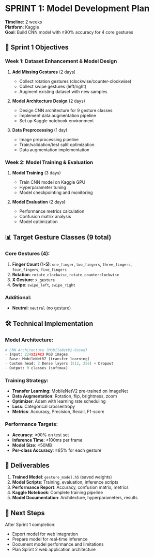 # SPRINT 1: Model Development Plan
**Timeline**: 2 weeks  
**Platform**: Kaggle  
**Goal**: Build CNN model with ≥90% accuracy for 4 core gestures

## 🎯 Sprint 1 Objectives

### Week 1: Dataset Enhancement & Model Design
1. **Add Missing Gestures** (2 days)
   - Collect rotation gestures (clockwise/counter-clockwise)
   - Collect swipe gestures (left/right)
   - Augment existing dataset with new samples

2. **Model Architecture Design** (2 days)
   - Design CNN architecture for 9 gesture classes
   - Implement data augmentation pipeline
   - Set up Kaggle notebook environment

3. **Data Preprocessing** (1 day)
   - Image preprocessing pipeline
   - Train/validation/test split optimization
   - Data augmentation implementation

### Week 2: Model Training & Evaluation
1. **Model Training** (3 days)
   - Train CNN model on Kaggle GPU
   - Hyperparameter tuning
   - Model checkpointing and monitoring

2. **Model Evaluation** (2 days)
   - Performance metrics calculation
   - Confusion matrix analysis
   - Model optimization

## 📊 Target Gesture Classes (9 total)

### Core Gestures (4):
1. **Finger Count (1-5)**: `one_finger`, `two_fingers`, `three_fingers`, `four_fingers`, `five_fingers`
2. **Rotation**: `rotate_clockwise`, `rotate_counterclockwise` 
3. **X Gesture**: `x_gesture`
4. **Swipe**: `swipe_left`, `swipe_right`

### Additional:
- **Neutral**: `neutral` (no gesture)

## 🛠️ Technical Implementation

### Model Architecture:
```python
# CNN Architecture (MobileNetV2-based)
- Input: 224x224x3 RGB images
- Base: MobileNetV2 (transfer learning)
- Custom head: 2 Dense layers (512, 256) + Dropout
- Output: 9 classes (softmax)
```

### Training Strategy:
- **Transfer Learning**: MobileNetV2 pre-trained on ImageNet
- **Data Augmentation**: Rotation, flip, brightness, zoom
- **Optimizer**: Adam with learning rate scheduling
- **Loss**: Categorical crossentropy
- **Metrics**: Accuracy, Precision, Recall, F1-score

### Performance Targets:
- **Accuracy**: ≥90% on test set
- **Inference Time**: <100ms per frame
- **Model Size**: <50MB
- **Per-class Accuracy**: ≥85% for each gesture

## 📁 Deliverables

1. **Trained Model**: `gesture_model.h5` (saved weights)
2. **Model Scripts**: Training, evaluation, inference scripts
3. **Performance Report**: Accuracy, confusion matrix, metrics
4. **Kaggle Notebook**: Complete training pipeline
5. **Model Documentation**: Architecture, hyperparameters, results

## 🚀 Next Steps

After Sprint 1 completion:
- Export model for web integration
- Prepare model for real-time inference
- Document model performance and limitations
- Plan Sprint 2 web application architecture
